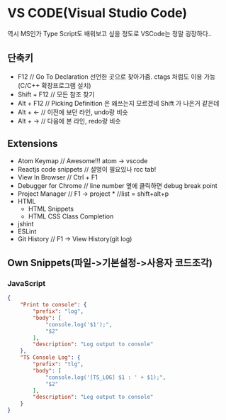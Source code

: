 # VS CODE(Visual Studio Code)
역시 MS인가 Type Script도 배워보고 싶을 정도로 VSCode는 정말 굉장하다..

## 단축키
- F12 // Go To Declaration 선언한 곳으로 찾아가줌. ctags 처럼도 이용 가능(C/C++ 확장프로그램 설치)
- Shift + F12 // 모든 참조 찾기
- Alt + F12 // Picking Definition 은 왜쓰는지 모르겠네 Shift 가 나은거 같은데
- Alt + <- // 이전에 보던 라인, undo랑 비슷
- Alt + -> // 다음에 본 라인, redo랑 비슷

## Extensions
* Atom Keymap // Awesome!!! atom -> vscode
* Reactjs code snippets // 설명이 필요있나 rcc tab!
* View In Browser // Ctrl + F1
* Debugger for Chrome // line number 옆에 클릭하면 debug break point
* Project Manager // F1 -> project * //list = shift+alt+p
* HTML
  * HTML Snippets
  * HTML CSS Class Completion
* jshint
* ESLint
* Git History // F1 -> View History(git log)

## Own Snippets(파일->기본설정->사용자 코드조각)

### JavaScript
```json
{
	"Print to console": {
		"prefix": "log",
		"body": [
			"console.log('$1');",
			"$2"
		],
		"description": "Log output to console"
	},
	"TS Console Log": {
		"prefix": "tlg",
		"body": [
			"console.log('[TS_LOG] $1 : ' + $1);",
			"$2"
		],
		"description": "Log output to console"
	}
}
```